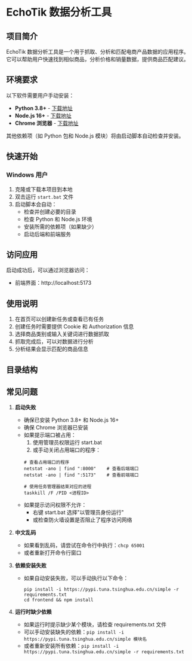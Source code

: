 # EchoTik 数据分析工具

## 项目简介

EchoTik 数据分析工具是一个用于抓取、分析和匹配电商产品数据的应用程序。它可以帮助用户快速找到相似商品，分析价格和销量数据，提供商品匹配建议。

## 环境要求

以下软件需要用户手动安装：

- **Python 3.8+** - [下载地址](https://www.python.org/downloads/)
- **Node.js 16+** - [下载地址](https://nodejs.org/en/download/)
- **Chrome 浏览器** - [下载地址](https://www.google.com/chrome/)

其他依赖项（如 Python 包和 Node.js 模块）将由启动脚本自动检查并安装。

## 快速开始

### Windows 用户

1. 克隆或下载本项目到本地
2. 双击运行 `start.bat` 文件
3. 启动脚本会自动：
   - 检查并创建必要的目录
   - 检查 Python 和 Node.js 环境
   - 安装所需的依赖项（如果缺少）
   - 启动后端和前端服务

## 访问应用

启动成功后，可以通过浏览器访问：

- 前端界面：http://localhost:5173

## 使用说明

1. 在首页可以创建新任务或查看已有任务
2. 创建任务时需要提供 Cookie 和 Authorization 信息
3. 选择商品类别或输入关键词进行数据抓取
4. 抓取完成后，可以对数据进行分析
5. 分析结果会显示匹配的商品信息

## 目录结构

## 常见问题

1. **启动失败**

   - 确保已安装 Python 3.8+ 和 Node.js 16+
   - 确保 Chrome 浏览器已安装
   - 如果提示端口被占用：
     1. 使用管理员权限运行 start.bat
     2. 或手动关闭占用端口的程序：
     ```
     # 查看占用端口的程序
     netstat -ano | find ":8000"    # 查看后端端口
     netstat -ano | find ":5173"    # 查看前端端口

     # 使用任务管理器结束对应的进程
     taskkill /F /PID <进程ID>
     ```
   - 如果提示访问权限不允许：
     - 右键 start.bat 选择"以管理员身份运行"
     - 或检查防火墙设置是否阻止了程序访问网络

2. **中文乱码**

   - 如果看到乱码，请尝试在命令行中执行：`chcp 65001`
   - 或者重新打开命令行窗口

3. **依赖安装失败**

   - 如果自动安装失败，可以手动执行以下命令：
     ```
     pip install -i https://pypi.tuna.tsinghua.edu.cn/simple -r requirements.txt
     cd frontend && npm install
     ```

4. **运行时缺少依赖**
   - 如果运行时提示缺少某个模块，请检查 requirements.txt 文件
   - 可以手动安装缺失的依赖：`pip install -i https://pypi.tuna.tsinghua.edu.cn/simple 模块名`
   - 或者重新安装所有依赖：`pip install -i https://pypi.tuna.tsinghua.edu.cn/simple -r requirements.txt`
